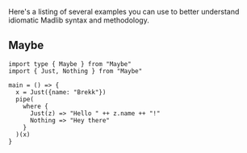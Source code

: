 Here's a listing of several examples you can use to better understand idiomatic Madlib syntax and methodology.

## Maybe

```madlib
import type { Maybe } from "Maybe"
import { Just, Nothing } from "Maybe"

main = () => {
  x = Just({name: "Brekk"})
  pipe(
    where {
      Just(z) => "Hello " ++ z.name ++ "!"
      Nothing => "Hey there"
    }
  )(x)
}
```

